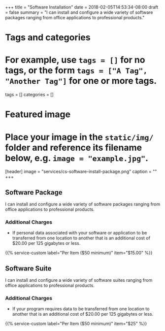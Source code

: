 +++
title = "Software Installation"
date = 2018-02-05T14:53:34-08:00
draft = false
summary = "I can install and configure a wide variety of software packages ranging from office applications to professional products."
# Tags and categories
# For example, use `tags = []` for no tags, or the form `tags = ["A Tag", "Another Tag"]` for one or more tags.
tags = []
categories = []

# Featured image
# Place your image in the `static/img/` folder and reference its filename below, e.g. `image = "example.jpg"`.
[header]
image = "services/cs-software-install-package.png"
caption = ""
+++
## Software Package
I can install and configure a wide variety of software packages ranging from office applications to professional products.
 
### Additional Charges

<ul>
<li>If personal data associated with your software or application to be transferred from one location to another that is an additional cost of $20.00 per 125 gigabytes or less.</span></li>
</ul>

{{% service-custom label="Per Item ($50 minimum)" item="$15.00" %}}

## Software Suite
I can install and configure a wide variety of software suites ranging from office applications to professional products.<!--more-->

### Additional Charges

<ul>
<li>If your program requires data to be transferred from one location to another that is an additional cost of $20.00 per 125 gigabytes or less.</span></li>
</ul>

{{% service-custom label="Per Item ($50 minimum)" item="$25" %}}
